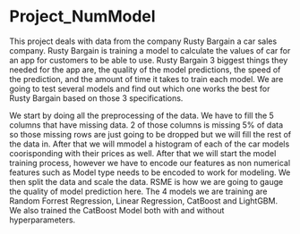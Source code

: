 # Project_NumModel

This project deals with data from the company Rusty Bargain a car sales company. Rusty Bargain is training a model to calculate the values of car for an app for customers to be able to use. Rusty Bargain 3  biggest things they needed for the app are, the quality of the model predictions, the speed of the prediction, and the amount of time it takes to train each model. We are going to test several models and find out which one works the best for Rusty Bargain based on those 3 specifications. 

We start by doing all the preprocessing of the data. We have to fill the 5 columns that have missing data. 2 of those columns is missing 5% of data so those missing rows are just going to be dropped but we will fill the rest of the data in. After that we will mmodel a histogram of each of the car models coorisponding with their prices as well. After that we will start the model training process, however we have to encode our features as non numerical features such as Model type needs to be encoded to work for modeling. We then split the data and scale the data. RSME is how we are going to gauge the quality of model prediction here. The 4 models we are training are Random Forrest Regression, Linear Regression, CatBoost and LightGBM. We also trained the CatBoost Model both with and without hyperparameters.
